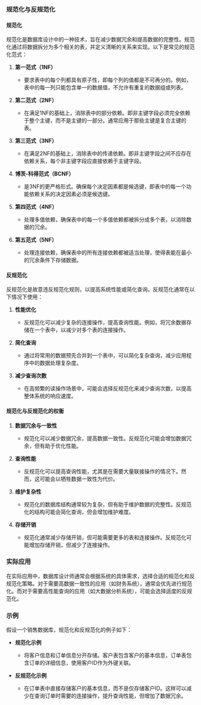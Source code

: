 ### 规范化与反规范化

#### 规范化

规范化是数据库设计中的一种技术，旨在减少数据冗余和提高数据的完整性。规范化通过将数据拆分为多个相关的表，并定义清晰的关系来实现。以下是常见的规范化范式：

1. **第一范式（1NF）**
   - 要求表中的每个列都具有原子性，即每个列的值都是不可再分的。例如，表中的每一列只能包含单一的数据值，不允许有重复的数据组或列表。

2. **第二范式（2NF）**
   - 在满足1NF的基础上，消除表中的部分依赖。即非主键字段必须完全依赖于整个主键，而不是主键的一部分。通常应用于那些主键是复合主键的表。

3. **第三范式（3NF）**
   - 在满足2NF的基础上，消除表中的传递依赖。即非主键字段之间不应存在依赖关系，每个非主键字段应直接依赖于主键字段。

4. **博茨-科得范式（BCNF）**
   - 是3NF的更严格形式。确保每个决定因素都是候选键，即表中的每一个功能依赖关系的决定因素必须是候选键。

5. **第四范式（4NF）**
   - 处理多值依赖，确保表中的每一个多值依赖都被拆分成多个表，以消除数据的冗余。

6. **第五范式（5NF）**
   - 处理连接依赖，确保表中的所有连接依赖都被适当处理，使得表能在最小的冗余条件下存储数据。

#### 反规范化

反规范化是故意违反规范化规则，以提高系统性能或简化查询。反规范化通常在以下情况下使用：

1. **性能优化**
   - 反规范化可以减少复杂的连接操作，提高查询性能。例如，将冗余数据存储在一个表中，以减少对多个表的连接操作。

2. **简化查询**
   - 通过将常用的数据预先合并到一个表中，可以简化复杂查询，减少应用程序中的数据处理复杂度。

3. **减少查询次数**
   - 在高频繁的读操作场景中，可能会选择反规范化来减少查询次数，以提高整体系统的响应速度。

#### 规范化与反规范化的权衡

1. **数据冗余与一致性**
   - 规范化可以减少数据冗余，提高数据一致性。反规范化可能会增加数据冗余，但有助于优化性能。

2. **查询性能**
   - 反规范化可以提高查询性能，尤其是在需要大量联接操作的情况下。然而，这可能会以牺牲数据一致性为代价。

3. **维护复杂性**
   - 规范化的数据库结构通常较为复杂，但有助于维护数据的完整性。反规范化的结构可能会简化查询，但会增加维护难度。

4. **存储开销**
   - 规范化通常减少存储开销，但可能需要更多的表和连接操作。反规范化可能增加存储开销，但减少了连接操作。

### 实际应用

在实际应用中，数据库设计师通常会根据系统的具体需求，选择合适的规范化和反规范化策略。对于需要高数据一致性的应用（如财务系统），通常会优先进行规范化。而对于需要高性能查询的应用（如大数据分析系统），可能会选择适度的反规范化。

### 示例

假设一个销售数据库，规范化和反规范化的例子如下：

- **规范化示例**
  - 将客户信息和订单信息分开存储。客户表包含客户的基本信息，订单表包含订单的详细信息，使用客户ID作为外键关联。

- **反规范化示例**
  - 在订单表中直接存储客户的基本信息，而不是仅存储客户ID。这样可以减少在查询订单时需要的连接操作，提升查询性能，但增加了数据冗余。
